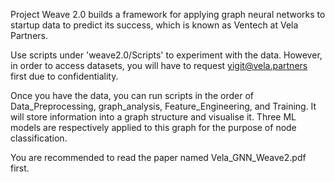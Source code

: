 Project Weave 2.0 builds a framework for applying graph neural networks to startup data to predict its success, which is known as Ventech at Vela Partners. 

Use scripts under  'weave2.0/Scripts'  to experiment with the data. However, in order to access datasets, you will have to request yigit@vela.partners first due to confidentiality. 

Once you have the data, you can run scripts in the order of Data_Preprocessing, graph_analysis, Feature_Engineering, and Training. It will store information into a graph structure and visualise it. Three ML models are respectively applied to this graph for the purpose of node classification. 

You are recommended to read the paper named Vela_GNN_Weave2.pdf first. 
